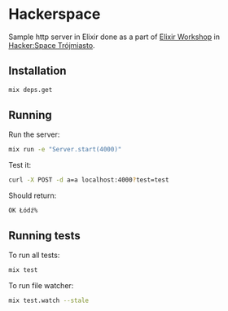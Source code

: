 # Hackerspace

Sample http server in Elixir done as a part of
[Elixir Workshop](https://www.meetup.com/Elixir-Tricity/events/245238579/)
in [Hacker:Space Trójmiasto](http://hs3.pl/).


## Installation


```bash
mix deps.get
```


## Running

Run the server:

```bash
mix run -e "Server.start(4000)"
```

Test it:

```bash
curl -X POST -d a=a localhost:4000?test=test
```

Should return:

```
OK Łódź%
```



## Running tests

To run all tests:

```bash
mix test
```

To run file watcher:

```bash
mix test.watch --stale
```
